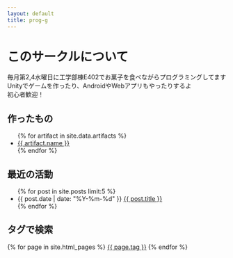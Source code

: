 ```yaml
---
layout: default
title: prog-g
---
```


# このサークルについて
毎月第2,4水曜日に工学部棟E402でお菓子を食べながらプログラミングしてます  
Unityでゲームを作ったり、AndroidやWebアプリもやったりするよ  
初心者歓迎！


## 作ったもの
<ul>
  {% for artifact in site.data.artifacts %}
    <li>
      <a href="{{ artifact.repository }}">{{ artifact.name }}</a>
    </li>
  {% endfor %}
</ul>


## 最近の活動
<ul>
  {% for post in site.posts limit:5 %}
    <li>
      {{ post.date | date: "%Y-%m-%d" }} <a href="{{ post.url | relative_url }}">{{ post.title }}</a>
    </li>
  {% endfor %}
</ul>


## タグで検索
<div>
  {% for page in site.html_pages %}
    <a href="{{ site.url }}{{ site.baseurl }}/tags/{{ page.tag }}.html">{{ page.tag }}</a>
  {% endfor %}
</div>
